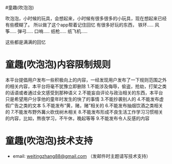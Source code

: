 #童趣(吹泡泡)

吹泡泡，小时候的玩具，会想起来，小时候有很多很多的小玩具，现在想起来已经有些模糊了。
所以做了这个app帮着记住回忆
有很多好玩的东西，
铁环.....
风筝.....
弹弓.....
口哨.....
纸枪.....
纸飞机.....

这些都是满满的回忆
# 童趣(吹泡泡)内容限制规则
本平台提倡用户发布一些积极向上的内容，一经发现用户发布了一下规则范围之外的相关内容，本平台将毫不犹豫立即删除
1.不能涉及侮辱，偷盗，抢劫，打架之类的话语或者通过全文感受到那种语义
2.不能妄自评论与政治相关的东西，本平台只是希望用户分享他的童年时发生的快了的事情
3.不能抄袭别人的
4.不能发布虚假广告之类的文本
5.不能发布“黄，赌，赌”相关的
6.不能发布抽烟饮酒之类相关的
7.不能发布野外篝火砍伐树木相关
8.不能发布形成不良生活工作学习习惯相关的内容，比如，熬夜学习，不午休，晚起等等
9.不能发布令人反感的内容

# 童趣(吹泡泡)技术支持
* email: weitingzhang88@gmail.com （发邮件时主题请写技术支持）


